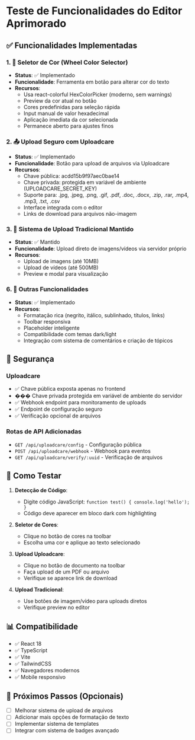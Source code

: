 # Teste de Funcionalidades do Editor Aprimorado

## ✅ Funcionalidades Implementadas

### 1. 🎨 Seletor de Cor (Wheel Color Selector)

- **Status**: ✅ Implementado
- **Funcionalidade**: Ferramenta em botão para alterar cor do texto
- **Recursos**:
  - Usa react-colorful HexColorPicker (moderno, sem warnings)
  - Preview da cor atual no botão
  - Cores predefinidas para seleção rápida
  - Input manual de valor hexadecimal
  - Aplicação imediata da cor selecionada
  - Permanece aberto para ajustes finos

### 2. 📤 Upload Seguro com Uploadcare

- **Status**: ✅ Implementado
- **Funcionalidade**: Botão para upload de arquivos via Uploadcare
- **Recursos**:
  - Chave pública: acdd15b9f97aec0bae14
  - Chave privada: protegida em variável de ambiente (UPLOADCARE_SECRET_KEY)
  - Suporte para: .jpg, .jpeg, .png, .gif, .pdf, .doc, .docx, .zip, .rar, .mp4, .mp3, .txt, .csv
  - Interface integrada com o editor
  - Links de download para arquivos não-imagem

### 3. 📁 Sistema de Upload Tradicional Mantido

- **Status**: ✅ Mantido
- **Funcionalidade**: Upload direto de imagens/vídeos via servidor próprio
- **Recursos**:
  - Upload de imagens (até 10MB)
  - Upload de vídeos (até 500MB)
  - Preview e modal para visualização

### 6. 🔧 Outras Funcionalidades

- **Status**: ✅ Implementado
- **Recursos**:
  - Formatação rica (negrito, itálico, sublinhado, títulos, links)
  - Toolbar responsiva
  - Placeholder inteligente
  - Compatibilidade com temas dark/light
  - Integração com sistema de comentários e criação de tópicos

## 🔐 Segurança

### Uploadcare

- ✅ Chave pública exposta apenas no frontend
- ��� Chave privada protegida em variável de ambiente do servidor
- ✅ Webhook endpoint para monitoramento de uploads
- ✅ Endpoint de configuração seguro
- ✅ Verificação opcional de arquivos

### Rotas de API Adicionadas

- `GET /api/uploadcare/config` - Configuração pública
- `POST /api/uploadcare/webhook` - Webhook para eventos
- `GET /api/uploadcare/verify/:uuid` - Verificação de arquivos

## 🎯 Como Testar

1. **Detecção de Código**:

   - Digite código JavaScript: `function test() { console.log('hello'); }`
   - Código deve aparecer em bloco dark com highlighting

2. **Seletor de Cores**:

   - Clique no botão de cores na toolbar
   - Escolha uma cor e aplique ao texto selecionado

3. **Upload Uploadcare**:

   - Clique no botão de documento na toolbar
   - Faça upload de um PDF ou arquivo
   - Verifique se aparece link de download

4. **Upload Tradicional**:
   - Use botões de imagem/vídeo para uploads diretos
   - Verifique preview no editor

## 📊 Compatibilidade

- ✅ React 18
- ✅ TypeScript
- ✅ Vite
- ✅ TailwindCSS
- ✅ Navegadores modernos
- ✅ Mobile responsivo

## 🚀 Próximos Passos (Opcionais)

- [ ] Melhorar sistema de upload de arquivos
- [ ] Adicionar mais opções de formatação de texto
- [ ] Implementar sistema de templates
- [ ] Integrar com sistema de badges avançado
